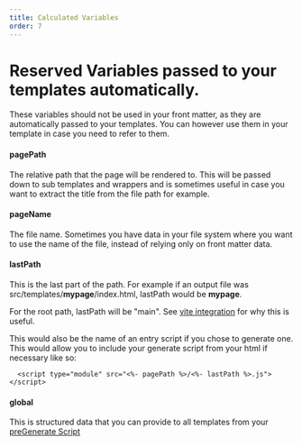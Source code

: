 ```yaml
---
title: Calculated Variables
order: 7
---
```


# Reserved Variables passed to your templates automatically.

These variables should not be used in your front matter, as they are automatically passed to your templates. You can however use them in your template in case you need to refer to them.

#### pagePath

The relative path that the page will be rendered to. This will be passed down to sub templates and wrappers and is sometimes useful in case you want to extract the title from the file path for example.

#### pageName

The file name. Sometimes you have data in your file system where you want to use the name of the file, instead of relying only on front matter data.

#### lastPath

This is the last part of the path. For example if an output file was src/templates/**mypage**/index.html, lastPath would be **mypage**.

For the root path, lastPath will be "main". See [vite integration](/integration/vite) for why this is useful.

This would also be the name of an entry script if you chose to generate one. This would allow you to include your generate script from your html if necessary like so:

```
  <script type="module" src="<%- pagePath %>/<%- lastPath %>.js"></script>
```

#### global

This is structured data that you can provide to all templates from your [preGenerate Script](/templates/preGenerate/)
